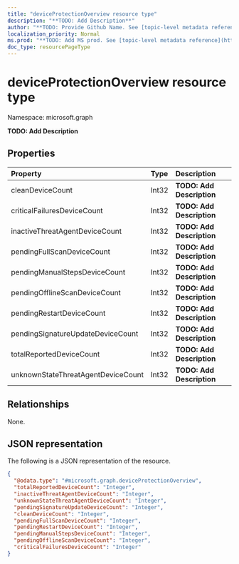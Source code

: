 ```yaml
---
title: "deviceProtectionOverview resource type"
description: "**TODO: Add Description**"
author: "**TODO: Provide Github Name. See [topic-level metadata reference](https://msgo.azurewebsites.net/add/document/guidelines/metadata.html#topic-level-metadata)**"
localization_priority: Normal
ms.prod: "**TODO: Add MS prod. See [topic-level metadata reference](https://msgo.azurewebsites.net/add/document/guidelines/metadata.html#topic-level-metadata)**"
doc_type: resourcePageType
---
```


# deviceProtectionOverview resource type


Namespace: microsoft.graph

**TODO: Add Description**

## Properties
|Property|Type|Description|
|:---|:---|:---|
|cleanDeviceCount|Int32|**TODO: Add Description**|
|criticalFailuresDeviceCount|Int32|**TODO: Add Description**|
|inactiveThreatAgentDeviceCount|Int32|**TODO: Add Description**|
|pendingFullScanDeviceCount|Int32|**TODO: Add Description**|
|pendingManualStepsDeviceCount|Int32|**TODO: Add Description**|
|pendingOfflineScanDeviceCount|Int32|**TODO: Add Description**|
|pendingRestartDeviceCount|Int32|**TODO: Add Description**|
|pendingSignatureUpdateDeviceCount|Int32|**TODO: Add Description**|
|totalReportedDeviceCount|Int32|**TODO: Add Description**|
|unknownStateThreatAgentDeviceCount|Int32|**TODO: Add Description**|

## Relationships
None.

## JSON representation
The following is a JSON representation of the resource.
<!-- {
  "blockType": "resource",
  "@odata.type": "microsoft.graph.deviceProtectionOverview"
}
-->
``` json
{
  "@odata.type": "#microsoft.graph.deviceProtectionOverview",
  "totalReportedDeviceCount": "Integer",
  "inactiveThreatAgentDeviceCount": "Integer",
  "unknownStateThreatAgentDeviceCount": "Integer",
  "pendingSignatureUpdateDeviceCount": "Integer",
  "cleanDeviceCount": "Integer",
  "pendingFullScanDeviceCount": "Integer",
  "pendingRestartDeviceCount": "Integer",
  "pendingManualStepsDeviceCount": "Integer",
  "pendingOfflineScanDeviceCount": "Integer",
  "criticalFailuresDeviceCount": "Integer"
}
```


